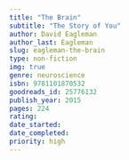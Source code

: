 ```yaml
---
title: "The Brain"
subtitle: "The Story of You"
author: David Eagleman
author_last: Eagleman
slug: eagleman-the-brain
type: non-fiction
img: true
genre: neuroscience
isbn: 9781101870532
goodreads_id: 25776132
publish_year: 2015
pages: 224
rating: 
date_started:
date_completed:
priority: high
---
```

